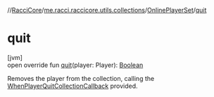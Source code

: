 //[RacciCore](../../../index.md)/[me.racci.raccicore.utils.collections](../index.md)/[OnlinePlayerSet](index.md)/[quit](quit.md)

# quit

[jvm]\
open override fun [quit](quit.md)(player: Player): [Boolean](https://kotlinlang.org/api/latest/jvm/stdlib/kotlin/-boolean/index.html)

Removes the player from the collection, calling the [WhenPlayerQuitCollectionCallback](../index.md#770480590%2FClasslikes%2F-1216412040) provided.

